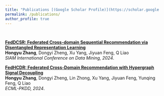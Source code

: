 ```yaml
---
title: "Publications [(Google Scholar Profile)](https://scholar.google.co.jp/citations?user=Ep20U_YAAAAJ&hl=zh-CN)"
permalink: /publications/
author_profile: true
---
```

<br>

<b>[FedDCSR: Federated Cross-domain Sequential Recommendation via Disentangled Representation Learning](https://arxiv.org/pdf/2309.08420.pdf)</b> <br> 
<b>Hongyu Zhang</b>, Dongyi Zheng, Xu Yang, Jiyuan Feng, Q Liao<br>
<i>SIAM International Conference on Data Mining, 2024</i>.

<b>[FedHCDR: Federated Cross-Domain Recommendation with Hypergraph Signal Decoupling](https://arxiv.org/pdf/2403.02630.pdf)</b> <br> 
<b>Hongyu Zhang</b>, Dongyi Zheng, Lin Zhong, Xu Yang, Jiyuan Feng, Yunqing Feng, Q Liao<br>
<i>ECML-PKDD, 2024</i>.
